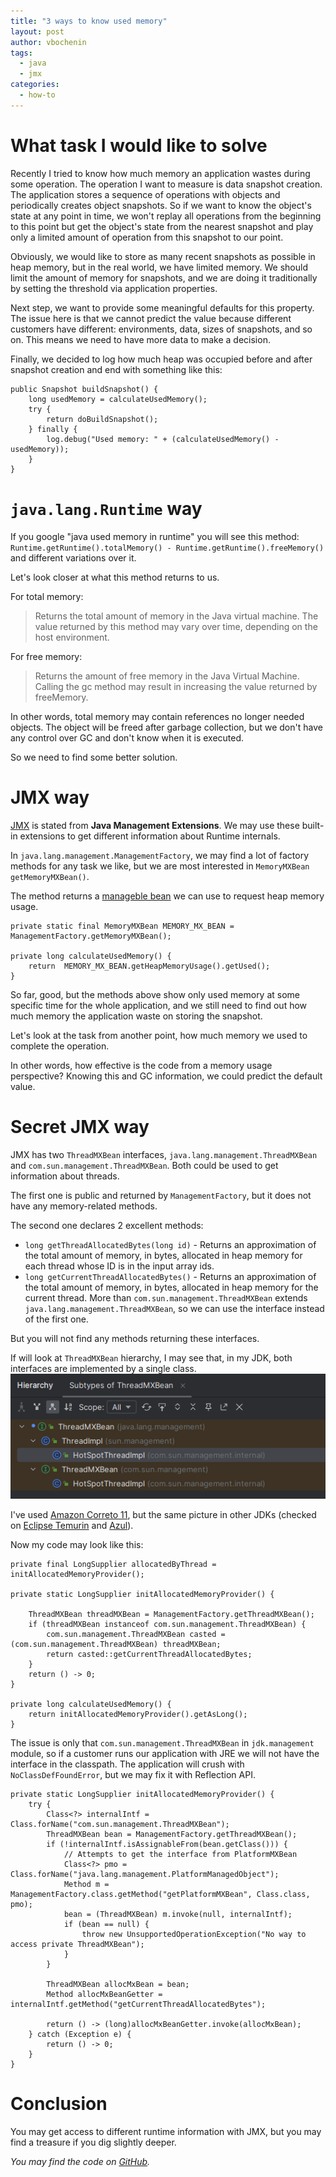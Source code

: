 ```yaml
---
title: "3 ways to know used memory"
layout: post
author: vbochenin
tags:
  - java
  - jmx
categories:
  - how-to
---
```

# What task I would like to solve

Recently I tried to know how much memory an application wastes during some operation.
The operation I want to measure is data snapshot creation.
The application stores a sequence of operations with objects and periodically creates object snapshots. 
So if we want to know the object's state at any point in time, we won't replay all operations from the beginning to this point but get the object's state from the nearest snapshot and play only a limited amount of operation from this snapshot to our point.

Obviously, we would like to store as many recent snapshots as possible in heap memory, but in the real world, we have limited memory. We should limit the amount of memory for snapshots, and we are doing it traditionally by setting the threshold via application properties.

Next step, we want to provide some meaningful defaults for this property. 
The issue here is that we cannot predict the value because different customers have different: environments, data, sizes of snapshots, and so on. 
This means we need to have more data to make a decision.

Finally, we decided to log how much heap was occupied before and after snapshot creation and end with something like this:

```
public Snapshot buildSnapshot() {
	long usedMemory = calculateUsedMemory();
	try {
		return doBuildSnapshot();
	} finally {
		log.debug("Used memory: " + (calculateUsedMemory() - usedMemory));
	}
}
```

# `java.lang.Runtime` way

If you google "java used memory in runtime" you will see this method: `Runtime.getRuntime().totalMemory() - Runtime.getRuntime().freeMemory()` and different variations over it.

Let's look closer at what this method returns to us.

For total memory:
> Returns the total amount of memory in the Java virtual machine. The value returned by this method may vary over time, depending on the host environment.

For free memory:
> Returns the amount of free memory in the Java Virtual Machine. Calling the gc method may result in increasing the value returned by freeMemory.

In other words, total memory may contain references no longer needed objects. The object will be freed after garbage collection, but we don't have any control over GC and don't know when it is executed.

So we need to find some better solution.

# JMX way

[JMX](https://www.oracle.com/java/technologies/javase/docs-jmx-jsp.html) is stated from **Java Management Extensions**.  We may use these built-in extensions to get different information about Runtime internals. 

In `java.lang.management.ManagementFactory`, we may find a lot of factory methods for any task we like, but we are most interested in `MemoryMXBean getMemoryMXBean()`.

The method returns a [manageble bean](https://docs.oracle.com/javase/tutorial/jmx/mbeans/index.html)  we can use to request heap memory usage.

```
private static final MemoryMXBean MEMORY_MX_BEAN = ManagementFactory.getMemoryMXBean();

private long calculateUsedMemory() {
	return  MEMORY_MX_BEAN.getHeapMemoryUsage().getUsed();
}
```

So far, good, but the methods above show only used memory at some specific time for the whole application, and we still need to find out how much memory the application waste on storing the snapshot.

Let's look at the task from another point, how much memory we used to complete the operation.

In other words, how effective is the code from a memory usage perspective?
Knowing this and GC information, we could predict the default value.

# Secret JMX way

JMX has two `ThreadMXBean` interfaces, `java.lang.management.ThreadMXBean` and `com.sun.management.ThreadMXBean`.
Both could be used to get information about threads.

The first one is public and returned by `ManagementFactory`, but it does not have any memory-related methods.

The second one declares 2 excellent methods:
 - `long getThreadAllocatedBytes(long id)` - Returns an approximation of the total amount of memory, in bytes, allocated in heap memory for each thread whose ID is in the input array ids.
 - `long getCurrentThreadAllocatedBytes()` - Returns an approximation of the total amount of memory, in bytes, allocated in heap memory for the current thread.
More than `com.sun.management.ThreadMXBean` extends `java.lang.management.ThreadMXBean`, so we can use the interface instead of the first one.  

But you will not find any methods returning these interfaces.

If will look at `ThreadMXBean` hierarchy, I may see that, in my JDK, both interfaces are implemented by a single class. 
![ThreadMxBean hierarchy](/assets/img/posts/2023-02-08-3-ways-to-know-used-memory/threadmxbean-hierarchy.png)

I've used [Amazon Correto 11](https://docs.aws.amazon.com/corretto/latest/corretto-11-ug/downloads-list.html), but the same picture in other JDKs (checked on [Eclipse Temurin](https://adoptium.net/temurin/releases/?version=11) and [Azul](https://www.azul.com/downloads/?version=java-11-lts&package=jdk)). 

Now my code may look like this:
```
private final LongSupplier allocatedByThread = initAllocatedMemoryProvider(); 

private static LongSupplier initAllocatedMemoryProvider() {  
  
    ThreadMXBean threadMXBean = ManagementFactory.getThreadMXBean();  
    if (threadMXBean instanceof com.sun.management.ThreadMXBean) {  
        com.sun.management.ThreadMXBean casted = (com.sun.management.ThreadMXBean) threadMXBean;  
        return casted::getCurrentThreadAllocatedBytes;  
    }  
    return () -> 0;  
}

private long calculateUsedMemory() {
	return initAllocatedMemoryProvider().getAsLong();
}
```

The issue is only that `com.sun.management.ThreadMXBean` in `jdk.management` module, so if a customer runs our application with JRE we will not have the interface in the classpath. The application will crush with `NoClassDefFoundError`, but we may fix it with Reflection API.

```
private static LongSupplier initAllocatedMemoryProvider() {  
	try {  
	    Class<?> internalIntf = Class.forName("com.sun.management.ThreadMXBean");  
	    ThreadMXBean bean = ManagementFactory.getThreadMXBean();  
	    if (!internalIntf.isAssignableFrom(bean.getClass())) {  
            // Attempts to get the interface from PlatformMXBean
	        Class<?> pmo = Class.forName("java.lang.management.PlatformManagedObject");  
	        Method m = ManagementFactory.class.getMethod("getPlatformMXBean", Class.class, pmo);  
	        bean = (ThreadMXBean) m.invoke(null, internalIntf);  
	        if (bean == null) {  
	            throw new UnsupportedOperationException("No way to access private ThreadMXBean");  
	        }  
	    }  
	  
	    ThreadMXBean allocMxBean = bean;  
	    Method allocMxBeanGetter = internalIntf.getMethod("getCurrentThreadAllocatedBytes");  
	  
	    return () -> (long)allocMxBeanGetter.invoke(allocMxBean);
	} catch (Exception e) {  
	    return () -> 0;  
	} 
}
```


# Conclusion

You may get access to different runtime information with JMX, but you may find a treasure if you dig slightly deeper.

_You may find the code on [GitHub](https://github.com/vbochenin/code.vbochenin.github.io/tree/main/memory-usage)._


